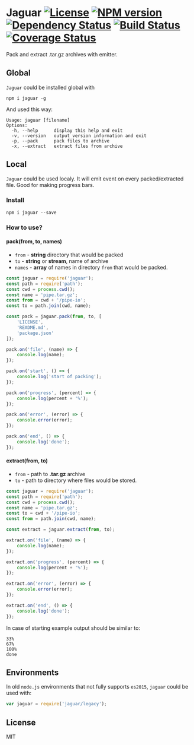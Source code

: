 # Jaguar [![License][LicenseIMGURL]][LicenseURL] [![NPM version][NPMIMGURL]][NPMURL] [![Dependency Status][DependencyStatusIMGURL]][DependencyStatusURL] [![Build Status][BuildStatusIMGURL]][BuildStatusURL] [![Coverage Status][CoverageIMGURL]][CoverageURL]

Pack and extract .tar.gz archives with emitter.

## Global

`Jaguar` could be installed global with

```
npm i jaguar -g
```

And used this way:

```
Usage: jaguar [filename]
Options:
  -h, --help      display this help and exit
  -v, --version   output version information and exit
  -p, --pack      pack files to archive
  -x, --extract   extract files from archive
```

## Local

`Jaguar` could be used localy. It will emit event on every packed/extracted file.
Good for making progress bars.

### Install

```
npm i jaguar --save
```

### How to use?

#### pack(from, to, names)

- `from`  - **string** directory that would be packed
- `to`    - **string** or **stream**, name of archive
- `names` - **array** of names in directory `from` that would be packed.

```js
const jaguar = require('jaguar');
const path = require('path');
const cwd = process.cwd();
const name = 'pipe.tar.gz';
const from = cwd + '/pipe-io';
const to = path.join(cwd, name);

const pack = jaguar.pack(from, to, [
    'LICENSE',
    'README.md',
    'package.json'
]);

pack.on('file', (name) => {
    console.log(name);
});

pack.on('start', () => {
    console.log('start of packing');
});

pack.on('progress', (percent) => {
    console.log(percent + '%');
});

pack.on('error', (error) => {
    console.error(error);
});

pack.on('end', () => {
    console.log('done');
});
```

#### extract(from, to)

- `from` - path to **.tar.gz** archive
- `to` - path to directory where files would be stored.

```js
const jaguar = require('jaguar');
const path = require('path');
const cwd = process.cwd();
const name = 'pipe.tar.gz';
const to = cwd + '/pipe-io';
const from = path.join(cwd, name);

const extract = jaguar.extract(from, to);

extract.on('file', (name) => {
    console.log(name);
});

extract.on('progress', (percent) => {
    console.log(percent + '%');
});

extract.on('error', (error) => {
    console.error(error);
});

extract.on('end', () => {
    console.log('done');
});
```


In case of starting example output should be similar to:

```
33%
67%
100%
done
```

## Environments

In old `node.js` environments that not fully supports `es2015`, `jaguar` could be used with:

```js
var jaguar = require('jaguar/legacy');
```

## License

MIT

[NPMIMGURL]:                https://img.shields.io/npm/v/jaguar.svg?style=flat
[BuildStatusIMGURL]:        https://img.shields.io/travis/coderaiser/node-jaguar/master.svg?style=flat
[DependencyStatusIMGURL]:   https://img.shields.io/gemnasium/coderaiser/node-jaguar.svg?style=flat
[LicenseIMGURL]:            https://img.shields.io/badge/license-MIT-317BF9.svg?style=flat
[NPMURL]:                   https://npmjs.org/package/jaguar "npm"
[BuildStatusURL]:           https://travis-ci.org/coderaiser/node-jaguar  "Build Status"
[DependencyStatusURL]:      https://gemnasium.com/coderaiser/node-jaguar "Dependency Status"
[LicenseURL]:               https://tldrlegal.com/license/mit-license "MIT License"

[CoverageURL]:              https://coveralls.io/github/coderaiser/node-jaguar?branch=master
[CoverageIMGURL]:           https://coveralls.io/repos/coderaiser/node-jaguar/badge.svg?branch=master&service=github

